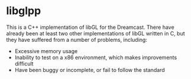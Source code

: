 # libglpp

This is a C++ implementation of libGL for the Dreamcast. There have already been at least
two other implementations of libGL written in C, but they have suffered from a number of problems, including:

 - Excessive memory usage
 - Inability to test on a x86 environment, which makes improvements difficult
 - Have been buggy or incomplete, or fail to follow the standard

